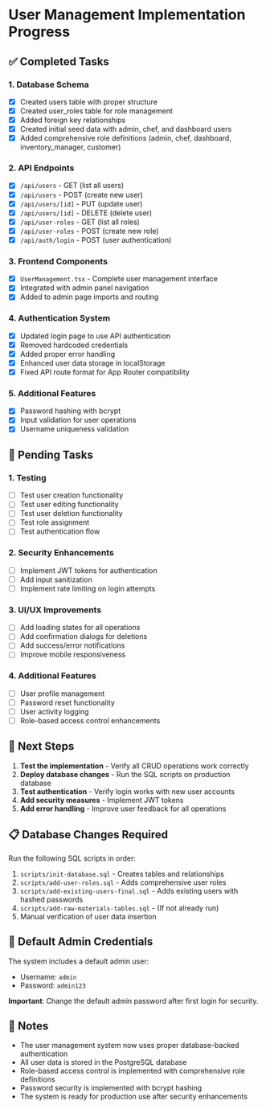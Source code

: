 # User Management Implementation Progress

## ✅ Completed Tasks

### 1. Database Schema
- [x] Created users table with proper structure
- [x] Created user_roles table for role management
- [x] Added foreign key relationships
- [x] Created initial seed data with admin, chef, and dashboard users
- [x] Added comprehensive role definitions (admin, chef, dashboard, inventory_manager, customer)

### 2. API Endpoints
- [x] `/api/users` - GET (list all users)
- [x] `/api/users` - POST (create new user)
- [x] `/api/users/[id]` - PUT (update user)
- [x] `/api/users/[id]` - DELETE (delete user)
- [x] `/api/user-roles` - GET (list all roles)
- [x] `/api/user-roles` - POST (create new role)
- [x] `/api/auth/login` - POST (user authentication)

### 3. Frontend Components
- [x] `UserManagement.tsx` - Complete user management interface
- [x] Integrated with admin panel navigation
- [x] Added to admin page imports and routing

### 4. Authentication System
- [x] Updated login page to use API authentication
- [x] Removed hardcoded credentials
- [x] Added proper error handling
- [x] Enhanced user data storage in localStorage
- [x] Fixed API route format for App Router compatibility

### 5. Additional Features
- [x] Password hashing with bcrypt
- [x] Input validation for user operations
- [x] Username uniqueness validation

## 🔧 Pending Tasks

### 1. Testing
- [ ] Test user creation functionality
- [ ] Test user editing functionality  
- [ ] Test user deletion functionality
- [ ] Test role assignment
- [ ] Test authentication flow

### 2. Security Enhancements
- [ ] Implement JWT tokens for authentication
- [ ] Add input sanitization
- [ ] Implement rate limiting on login attempts

### 3. UI/UX Improvements
- [ ] Add loading states for all operations
- [ ] Add confirmation dialogs for deletions
- [ ] Add success/error notifications
- [ ] Improve mobile responsiveness

### 4. Additional Features
- [ ] User profile management
- [ ] Password reset functionality
- [ ] User activity logging
- [ ] Role-based access control enhancements

## 🚀 Next Steps

1. **Test the implementation** - Verify all CRUD operations work correctly
2. **Deploy database changes** - Run the SQL scripts on production database
3. **Test authentication** - Verify login works with new user accounts
4. **Add security measures** - Implement JWT tokens
5. **Add error handling** - Improve user feedback for all operations

## 📋 Database Changes Required

Run the following SQL scripts in order:
1. `scripts/init-database.sql` - Creates tables and relationships
2. `scripts/add-user-roles.sql` - Adds comprehensive user roles
3. `scripts/add-existing-users-final.sql` - Adds existing users with hashed passwords
4. `scripts/add-raw-materials-tables.sql` - (If not already run)
5. Manual verification of user data insertion

## 🔐 Default Admin Credentials

The system includes a default admin user:
- Username: `admin`
- Password: `admin123`

**Important**: Change the default admin password after first login for security.

## 📝 Notes

- The user management system now uses proper database-backed authentication
- All user data is stored in the PostgreSQL database
- Role-based access control is implemented with comprehensive role definitions
- Password security is implemented with bcrypt hashing
- The system is ready for production use after security enhancements
